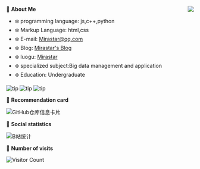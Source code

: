 
 <a href="#"> <img align="right" src="https://github-stats.ubrong.com/api?username=Millastar&show_icons=true&theme=tokyonight" /> </a>
  🌸 **About Me**

- ❄️ programming language: js,c++,python
- ❄️ Markup Language: html,css
- ❄️ E-mail: Mirastar@qq.com
- ❄️ Blog: [Mirastar's Blog](https://mirastar.top)
- ❄️ luogu: [Mirastar](https://www.luogu.com.cn/user/88405)
- ❄️ specialized subject:Big data management and application
- ❄️ Education: Undergraduate

![tip](https://badgen.net/badge/python/3.8.0/green?icon=circleci)
![tip](https://badgen.net/badge/vue/2.0/yellow?icon=maven)
![tip](https://badgen.net/badge/c++/VC17.0/orange?icon=chrome) 

 🌸 **Recommendation card**
 
 ![GitHub仓库信息卡片](https://github-stats.ubrong.com/api/pin/?username=CjangCjengh&repo=MoeGoe&theme=dark)
 
 🌸 **Social statistics**
 
 ![B站统计](https://stats.justsong.cn/api/bilibili/?id=23380452&theme=dark)
 
 🌸 **Number of visits**
 
 ![Visitor Count](https://profile-counter.glitch.me/{Millastar}/count.svg)
